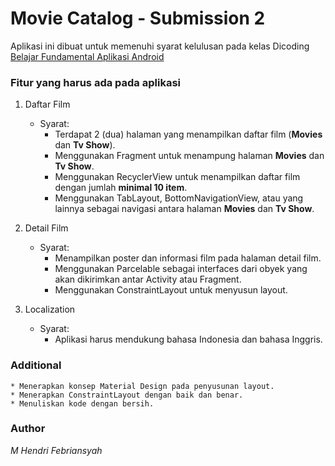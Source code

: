 # Movie Catalog - Submission 2

Aplikasi ini dibuat untuk memenuhi syarat kelulusan pada kelas Dicoding [Belajar Fundamental Aplikasi Android](https://www.dicoding.com/academies/14)

### Fitur yang harus ada pada aplikasi

1. Daftar Film
    * Syarat:
		* Terdapat 2 (dua) halaman yang menampilkan daftar film (**Movies** dan **Tv Show**).
		* Menggunakan Fragment untuk menampung halaman **Movies** dan **Tv Show**.
		* Menggunakan RecyclerView untuk menampilkan daftar film dengan jumlah **minimal 10 item**.
		* Menggunakan TabLayout, BottomNavigationView, atau yang lainnya sebagai navigasi antara halaman **Movies** dan **Tv Show**.
    
2. Detail Film
    * Syarat: 
		* Menampilkan poster dan informasi film pada halaman detail film.
		* Menggunakan Parcelable sebagai interfaces dari obyek yang akan dikirimkan antar Activity atau Fragment.
		* Menggunakan ConstraintLayout untuk menyusun layout.
		
3. Localization
	* Syarat:
		* Aplikasi harus mendukung bahasa Indonesia dan bahasa Inggris.
		
### Additional

    * Menerapkan konsep Material Design pada penyusunan layout.
    * Menerapkan ConstraintLayout dengan baik dan benar.
    * Menuliskan kode dengan bersih.
		
### Author
_M Hendri Febriansyah_
